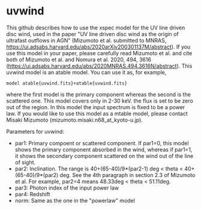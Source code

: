 # uvwind
This github describes how to use the xspec model for the UV line driven disc wind, used in the paper "UV line driven disc wind as the origin of ultrafast outflows in AGN" (Mizumoto et al. submitted to MNRAS, https://ui.adsabs.harvard.edu/abs/2020arXiv200301137M/abstract). If you use this model in your paper, please carefully read Mizumoto et al. and cite both of Mizumoto et al. and Nomura et al. 2020, 494, 3616 (https://ui.adsabs.harvard.edu/abs/2020MNRAS.494.3616N/abstract).
This uvwind model is an atable model. You can use it as, for example, 
~~~
model atable{uvwind.fits}+atable{uvwind.fits}
~~~
where the first model is the primary component whereas the second is the scattered one.
This model covers only in 2-30 keV. the flux is set to be zero out of the region.
In this model the input spectrum is fixed to be a power law. If you would like to use this model as a mtable model, please contact Misaki Mizumoto (mizumoto.misaki.n68_at_kyoto-u.jp).

Parameters for uvwind:
* par1:   Primary compoent or scattered component. If par1=0, this model shows the primary component absorbed in the wind, whereas if par1=1, it shows the secondary component scattered on the wind out of the line of sight.
* par2:   Inclination. The range is 40+(65-40)/9*(par2-1) deg < theta < 40+(65-40)/9*(par2) deg. See the 4th paragraph in section 2.3 of Mizumoto et al. For example, par2=4 means 48.33deg < theta < 51.11deg.
* par3:   Photon index of the input power law
* par4:   Redshift
* norm:   Same as the one in the "powerlaw" model
